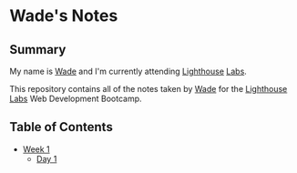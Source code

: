# Wade's Notes
## Summary
My name is [Wade](https://github.com/archaemedes) and I'm currently attending [Lighthouse](https://www.lighthouselabs.ca/) [Labs](https://www.lighthouselabs.ca/).

This repository contains all of the notes taken by [Wade](https://github.com/archaemedes) for the [Lighthouse](https://www.lighthouselabs.ca/) [Labs](https://www.lighthouselabs.ca/) Web Development Bootcamp.

## Table of Contents
* [Week 1](/Week_1)
  * [Day 1](/Week_1/Day_1)
  